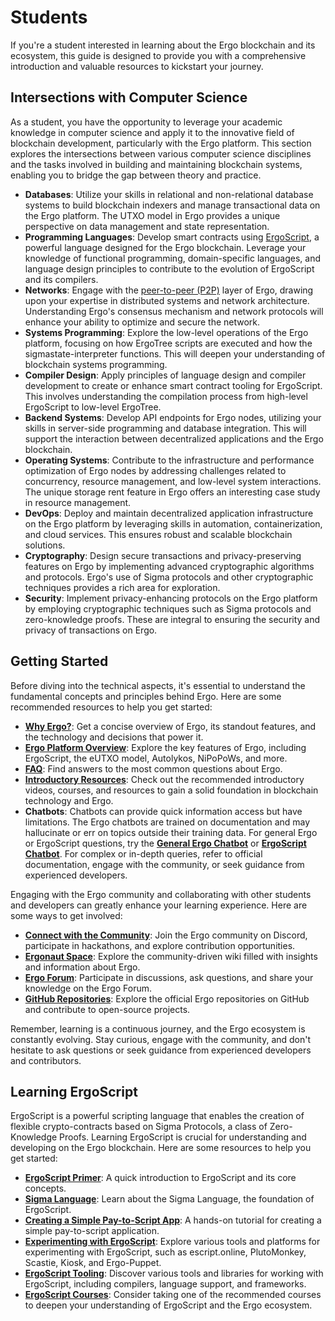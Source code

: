# Students

If you're a student interested in learning about the Ergo blockchain and its ecosystem, this guide is designed to provide you with a comprehensive introduction and valuable resources to kickstart your journey.


## Intersections with Computer Science
As a student, you have the opportunity to leverage your academic knowledge in computer science and apply it to the innovative field of blockchain development, particularly with the Ergo platform. This section explores the intersections between various computer science disciplines and the tasks involved in building and maintaining blockchain systems, enabling you to bridge the gap between theory and practice.

- **Databases**: Utilize your skills in relational and non-relational database systems to build blockchain indexers and manage transactional data on the Ergo platform. The UTXO model in Ergo provides a unique perspective on data management and state representation.
- **Programming Languages**: Develop smart contracts using [ErgoScript](ergoscript.md), a powerful language designed for the Ergo blockchain. Leverage your knowledge of functional programming, domain-specific languages, and language design principles to contribute to the evolution of ErgoScript and its compilers.
- **Networks**: Engage with the [peer-to-peer (P2P)](p2p.md) layer of Ergo, drawing upon your expertise in distributed systems and network architecture. Understanding Ergo's consensus mechanism and network protocols will enhance your ability to optimize and secure the network.
- **Systems Programming**: Explore the low-level operations of the Ergo platform, focusing on how ErgoTree scripts are executed and how the sigmastate-interpreter functions. This will deepen your understanding of blockchain systems programming.
- **Compiler Design**: Apply principles of language design and compiler development to create or enhance smart contract tooling for ErgoScript. This involves understanding the compilation process from high-level ErgoScript to low-level ErgoTree.
- **Backend Systems**: Develop API endpoints for Ergo nodes, utilizing your skills in server-side programming and database integration. This will support the interaction between decentralized applications and the Ergo blockchain.
- **Operating Systems**: Contribute to the infrastructure and performance optimization of Ergo nodes by addressing challenges related to concurrency, resource management, and low-level system interactions. The unique storage rent feature in Ergo offers an interesting case study in resource management.
- **DevOps**: Deploy and maintain decentralized application infrastructure on the Ergo platform by leveraging skills in automation, containerization, and cloud services. This ensures robust and scalable blockchain solutions.
- **Cryptography**: Design secure transactions and privacy-preserving features on Ergo by implementing advanced cryptographic algorithms and protocols. Ergo's use of Sigma protocols and other cryptographic techniques provides a rich area for exploration.
- **Security**: Implement privacy-enhancing protocols on the Ergo platform by employing cryptographic techniques such as Sigma protocols and zero-knowledge proofs. These are integral to ensuring the security and privacy of transactions on Ergo.

## Getting Started

Before diving into the technical aspects, it's essential to understand the fundamental concepts and principles behind Ergo. Here are some recommended resources to help you get started:

- **[Why Ergo?](why.md)**: Get a concise overview of Ergo, its standout features, and the technology and decisions that power it.
- **[Ergo Platform Overview](get-started.md#ergo-platform-overview)**: Explore the key features of Ergo, including ErgoScript, the eUTXO model, Autolykos, NiPoPoWs, and more.
- **[FAQ](faq.md)**: Find answers to the most common questions about Ergo.
- **[Introductory Resources](get-started.md#introductory-resources)**: Check out the recommended introductory videos, courses, and resources to gain a solid foundation in blockchain technology and Ergo.
- **Chatbots**: Chatbots can provide quick information access but have limitations. The Ergo chatbots are trained on documentation and may hallucinate or err on topics outside their training data. For general Ergo or ErgoScript questions, try the [**General Ergo Chatbot**](https://www.chatbase.co/chatbot-iframe/zxB2uzZfYoHIpA98eTzgM) or [**ErgoScript Chatbot**](https://www.chatbase.co/chatbot-iframe/INAIfQ2ts4E6ykf4rseVu). For complex or in-depth queries, refer to official documentation, engage with the community, or seek guidance from experienced developers.

Engaging with the Ergo community and collaborating with other students and developers can greatly enhance your learning experience. Here are some ways to get involved:

- **[Connect with the Community](get-started.md#connect-with-our-community)**: Join the Ergo community on Discord, participate in hackathons, and explore contribution opportunities.
- **[Ergonaut Space](https://ergonaut.space/)**: Explore the community-driven wiki filled with insights and information about Ergo.
- **[Ergo Forum](https://www.ergoforum.org/)**: Participate in discussions, ask questions, and share your knowledge on the Ergo Forum.
- **[GitHub Repositories](https://github.com/ergoplatform)**: Explore the official Ergo repositories on GitHub and contribute to open-source projects.

Remember, learning is a continuous journey, and the Ergo ecosystem is constantly evolving. Stay curious, engage with the community, and don't hesitate to ask questions or seek guidance from experienced developers and contributors.


## Learning ErgoScript

ErgoScript is a powerful scripting language that enables the creation of flexible crypto-contracts based on Sigma Protocols, a class of Zero-Knowledge Proofs. Learning ErgoScript is crucial for understanding and developing on the Ergo blockchain. Here are some resources to help you get started:

- **[ErgoScript Primer](ergoscript-primer.md)**: A quick introduction to ErgoScript and its core concepts.
- **[Sigma Language](sigma-lang.md)**: Learn about the Sigma Language, the foundation of ErgoScript.
- **[Creating a Simple Pay-to-Script App](p2s.md)**: A hands-on tutorial for creating a simple pay-to-script application.
- **[Experimenting with ErgoScript](get-started.md#experimenting)**: Explore various tools and platforms for experimenting with ErgoScript, such as escript.online, PlutoMonkey, Scastie, Kiosk, and Ergo-Puppet.
- **[ErgoScript Tooling](get-started.md#tooling)**: Discover various tools and libraries for working with ErgoScript, including compilers, language support, and frameworks.
- **[ErgoScript Courses](get-started.md#courses)**: Consider taking one of the recommended courses to deepen your understanding of ErgoScript and the Ergo ecosystem.


